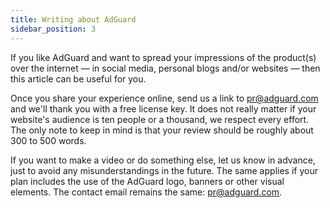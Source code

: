 ```yaml
---
title: Writing about AdGuard
sidebar_position: 3
---
```


If you like AdGuard and want to spread your impressions of the product(s) over the internet — in social media, personal blogs and/or websites — then this article can be useful for you.

Once you share your experience online, send us a link to [pr@adguard.com](mailto:pr@adguard.com) and we'll thank you with a free license key. It does not really matter if your website's audience is ten people or a thousand, we respect every effort. The only note to keep in mind is that your review should be roughly about 300 to 500 words.

If you want to make a video or do something else, let us know in advance, just to avoid any misunderstandings in the future. The same applies if your plan includes the use of the AdGuard logo, banners or other visual elements. The contact email remains the same: [pr@adguard.com](mailto:pr@adguard.com).

